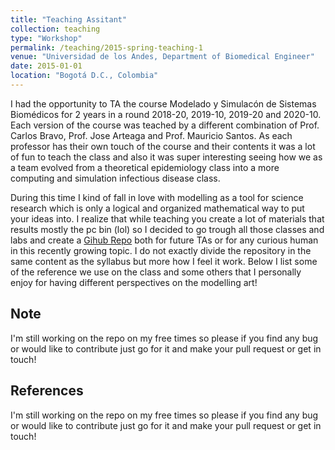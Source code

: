 ```yaml
---
title: "Teaching Assitant"
collection: teaching
type: "Workshop"
permalink: /teaching/2015-spring-teaching-1
venue: "Universidad de los Andes, Department of Biomedical Engineer"
date: 2015-01-01
location: "Bogotá D.C., Colombia"
---
```


I had the opportunity to TA the course Modelado y Simulacón de Sistemas Biomédicos for 2 years in a round 2018-20, 2019-10, 2019-20 and 2020-10. Each version of the course was teached by a different combination of Prof. Carlos Bravo, Prof. Jose Arteaga and Prof. Mauricio Santos. As each professor has their own touch of the course and their contents it was a lot of fun to teach the class and also it was super interesting seeing how we as a team evolved from a theoretical epidemiology class into a more computing and simulation infectious disease class.

During this time I kind of fall in love with modelling as a tool for science research which is only a logical and organized mathematical way to put your ideas into. I realize that while teaching you create a lot of materials that results mostly the pc bin (lol) so I decided to go trough all those classes and labs and create a [Gihub Repo](https://github.com/ChaosDonkey06/ID_Modeling) both for future TAs or for any curious human in this recently growing topic. I do not exactly divide the repository in the same content as the syllabus but more how I feel it work. Below I list some of the reference we use on the class and some others that I personally enjoy for having different perspectives on the modelling art!

Note
-----
I'm still working on the repo on my free times so please if you find any bug or would like to contribute just go for it and make your pull request or get in touch!

References
-----
I'm still working on the repo on my free times so please if you find any bug or would like to contribute just go for it and make your pull request or get in touch!
